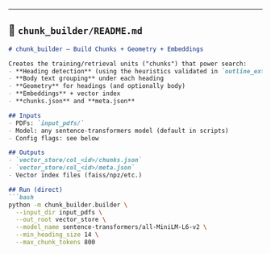 
---

## 📂 `chunk_builder/README.md`

```markdown
# chunk_builder – Build Chunks + Geometry + Embeddings

Creates the training/retrieval units ("chunks") that power search:
- **Heading detection** (using the heuristics validated in `outline_extractor`)
- **Body text grouping** under each heading
- **Geometry** for headings (and optionally body)
- **Embeddings** + vector index
- **chunks.json** and **meta.json**

## Inputs
- PDFs: `input_pdfs/`
- Model: any sentence-transformers model (default in scripts)
- Config flags: see below

## Outputs
- `vector_store/col_<id>/chunks.json`
- `vector_store/col_<id>/meta.json`
- Vector index files (faiss/npz/etc.)

## Run (direct)
```bash
python -m chunk_builder.builder \
  --input_dir input_pdfs \
  --out_root vector_store \
  --model_name sentence-transformers/all-MiniLM-L6-v2 \
  --min_heading_size 14 \
  --max_chunk_tokens 800
